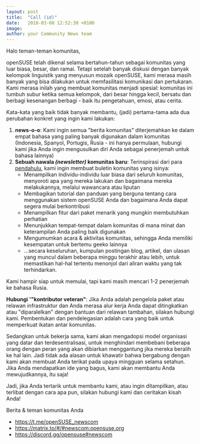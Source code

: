 ```yaml
---
layout: post
title:  "Call (id)"
date:   2018-03-08 12:52:30 +0100
image:
author: your Community News team
---
```

Halo teman-teman komunitas,

openSUSE telah dikenal selama bertahun-tahun sebagai komunitas yang luar biasa, besar, dan ramai. Tetapi setelah banyak diskusi dengan banyak kelompok linguistik yang menyusun mozaik openSUSE, kami merasa masih banyak yang bisa dilakukan untuk memfasilitasi komunikasi dan pertukaran. Kami merasa inilah yang membuat komunitas menjadi spesial: komunitas ini tumbuh subur ketika semua kelompok, dari besar hingga kecil, bersatu dan berbagi kesenangan berbagi - baik itu pengetahuan, emosi, atau cerita.

Kata-kata yang baik tidak banyak membantu, (jadi) pertama-tama ada dua perubahan konkret yang ingin kami lakukan:
1. __news-o-o__: Kami ingin semua "berita komunitas" diterjemahkan ke dalam empat bahasa yang paling banyak digunakan dalam komunitas (Indonesia, Spanyol, Portugis, Rusia - ini hanya permulaan, hubungi kami jika Anda ingin mengusulkan diri Anda sebagai penerjemah untuk bahasa lainnya)
2. __Sebuah nawala *(newsletter)* komunitas baru__: Terinspirasi dari para [pendahulu](https://en.opensuse.org/Category:Weekly_news_issues), kami ingin membuat buletin komunitas yang isinya:
    * Menampilkan individu-individu luar biasa dari seluruh komunitas, menyoroti apa yang mereka lakukan dan bagaimana mereka melakukannya, melalui wawancara atau liputan
    * Membagikan tutorial dan panduan yang berguna tentang cara menggunakan sistem openSUSE Anda dan bagaimana Anda dapat segera mulai berkontribusi
    * Menampilkan fitur dari paket menarik yang mungkin membutuhkan perhatian
    * Menunjukkan tempat-tempat dalam komunitas di mana minat dan keterampilan Anda paling baik digunakan
    * Mengumumkan acara & aktivitas komunitas, sehingga Anda memiliki kesempatan untuk bertemu geeko lainnya
    * ...secara keseluruhan, kumpulan postingan blog, artikel, dan ulasan yang muncul dalam beberapa minggu terakhir atau lebih, untuk memastikan hal-hal tertentu menonjol dari aliran waktu yang tak terhindarkan.
    
Kami hampir siap untuk memulai, tapi kami masih mencari 1-2 penerjemah ke bahasa Rusia.

__Hubungi '"kontributor veteran"__: Jika Anda adalah pengelola paket atau relawan infrastruktur dan Anda merasa alur kerja Anda dapat ditingkatkan atau "diparalelkan" dengan bantuan dari relawan tambahan, silakan hubungi kami. Pembentukan dan pendelegasian adalah cara yang baik untuk memperkuat ikatan antar komunitas.

Sedangkan untuk bekerja sama, kami akan mengadopsi model organisasi yang datar dan terdesentralisasi, untuk menghindari membebani beberapa orang dengan peran yang akan dibiarkan menggantung jika mereka beralih ke hal lain. Jadi tidak ada alasan untuk khawatir bahwa bergabung dengan kami akan membuat Anda terikat pada upaya mingguan selama setahun. Jika Anda mendapatkan ide yang bagus, kami akan membantu Anda mewujudkannya, itu saja!

Jadi, jika Anda tertarik untuk membantu kami, atau ingin ditampilkan, atau terlibat dengan cara apa pun, silakan hubungi kami dan ceritakan kisah Anda!

Berita & teman komunitas Anda
* https://t.me/openSUSE_newscom
* https://matrix.to/#/#newscom:opensuse.org
* https://discord.gg/opensuse#newscom
